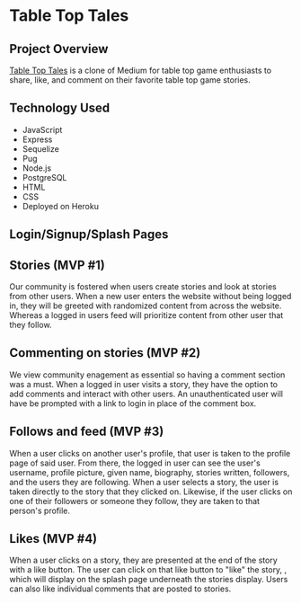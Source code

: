 # Table Top Tales

## Project Overview
<a href='https://table-top-tales.herokuapp.com/' target='_blank'> Table Top Tales</a> is a clone of Medium for table top game enthusiasts to share, like, and comment on their favorite table top game stories.

## Technology Used

* JavaScript
* Express
* Sequelize
* Pug
* Node.js
* PostgreSQL
* HTML
* CSS
* Deployed on Heroku

## Login/Signup/Splash Pages

## Stories (MVP #1)
Our community is fostered when users create stories and look at stories from other users. When a new user enters the website without being logged in, they will be greeted with randomized content from across the website. Whereas a logged in users feed will prioritize content from other user that they follow.

## Commenting on stories (MVP #2)
We view community enagement as essential so having a comment section was a must. When a logged in user visits a story, they have the option to add comments and interact with other users. An unauthenticated user will have be prompted with a link to login in place of the comment box.

## Follows and feed (MVP #3)
When a user clicks on another user's profile, that user is taken to the profile page of said user. From there, the logged in user can see the user's username, profile picture, given name, biography, stories written, followers, and the users they are following. When a user selects a story, the user is taken directly to the story that they clicked on. Likewise, if the user clicks on one of their followers or someone they follow, they are taken to that person's profile.

## Likes (MVP #4)
When a user clicks on a story, they are presented at the end of the story with a like button. The user can click on that like button to "like" the story, , which will display on the splash page underneath the stories display. Users can also like individual comments that are posted to stories.
